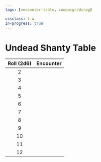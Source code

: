 ```yaml
---
tags: [encounter-table, campaign/dsrpg]

cssclass: t-w
in-progress: true
---
```

# Undead Shanty Table

| Roll (2d6) | Encounter | 
|:----------:| ---- |
|     2      |      |
|     3      |      |
|     4      |      |
|     5      |      |
|     6      |      |
|     7      |      |
|     8      |      |
|     9      |      |
|     10     |      |
|     11     |      |
|     12     |      |


